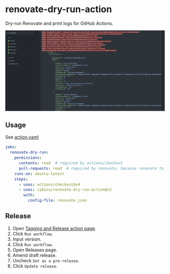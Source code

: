 # renovate-dry-run-action
Dry-run Renovate and print logs for GitHub Actions.

![](preview.png)

## Usage

See [action.yaml](action.yaml)

```yaml
jobs:
  renovate-dry-run:
    permissions:
      contents: read  # required by actions/checkout
      pull-requests: read  # required by renovate, because renovate to read pull request.
    runs-on: ubuntu-latest
    steps:
      - uses: actions/checkout@v4
      - uses: cybozu/renovate-dry-run-action@v2
        with:
          config-file: renovate.json
```


## Release
1. Open [Tagging and Release action page](https://github.com/korosuke613/renovate-dry-run-action/actions/workflows/release.yaml).
2. Click `Run workflow`.
3. Input version.
4. Click `Run workflow`.
5. Open Releases page.
6. Amend draft release.
7. Uncheck `Set as a pre-release`.
8. Click `Update release`.
